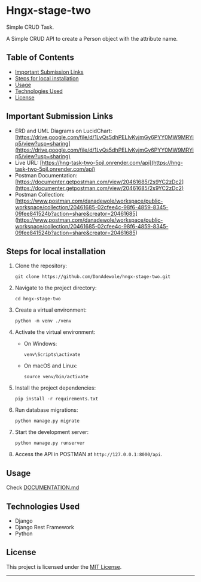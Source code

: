 # Hngx-stage-two

Simple CRUD Task. <br>

A Simple CRUD API to create a Person object with the attribute name.

## Table of Contents

- [Important Submission Links](#important-submission-links)
- [Steps for local installation](#steps-for-local-installation)
- [Usage](#usage)
- [Technologies Used](#technologies-used)
- [License](#license)

## Important Submission Links

- ERD and UML Diagrams on LucidChart: [https://drive.google.com/file/d/1LvQs5dhPELlvKyjmGy6PYY0MW9MRYip5/view?usp=sharing](https://drive.google.com/file/d/1LvQs5dhPELlvKyjmGy6PYY0MW9MRYip5/view?usp=sharing)
- Live URL: [https://hng-task-two-5pjl.onrender.com/api](https://hng-task-two-5pjl.onrender.com/api)
- Postman Documentation: [https://documenter.getpostman.com/view/20461685/2s9YC2zDc2](https://documenter.getpostman.com/view/20461685/2s9YC2zDc2)
- Postman Collection: [https://www.postman.com/danadewole/workspace/public-workspace/collection/20461685-02cfee4c-98f6-4859-8345-09fee841524b?action=share&creator=20461685]
(https://www.postman.com/danadewole/workspace/public-workspace/collection/20461685-02cfee4c-98f6-4859-8345-09fee841524b?action=share&creator=20461685)


## Steps for local installation

1. Clone the repository:

   ```
   git clone https://github.com/DanAdewole/hngx-stage-two.git
   ```

2. Navigate to the project directory:

   ```
   cd hngx-stage-two
   ```

3. Create a virtual environment:

   ```
   python -m venv ./venv
   ```

4. Activate the virtual environment:

   - On Windows:

     ```
     venv\Scripts\activate
     ```

   - On macOS and Linux:

     ```
     source venv/bin/activate
     ```

5. Install the project dependencies:

   ```
   pip install -r requirements.txt
   ```

6. Run database migrations:

   ```
   python manage.py migrate
   ```

7. Start the development server:

   ```
   python manage.py runserver
   ```

8. Access the API in POSTMAN at `http://127.0.0.1:8000/api`.

## Usage

Check [DOCUMENTATION.md](DOCUMENTATION.md)

## Technologies Used

- Django
- Django Rest Framework
- Python

## License

This project is licensed under the [MIT License](LICENSE).

---
